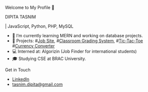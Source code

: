 Welcome to My Profile 👋

DIPITA TASNIM

| JavaScript, Python, PHP, MySQL

- 🌱 I’m currently learning MERN and working on database projects.
- 🔭 Projects:  #[Job Site](https://github.com/dipita-tasnim/370_Project),
                 #[Classroom Grading System](https://github.com/dipita-tasnim/341_project),
                 #[Tic-Tac-Toe](https://github.com/dipita-tasnim/javaScript/tree/main/project_TicTacToe)
                 #[Currency Converter](https://github.com/dipita-tasnim/javaScript/tree/main/project_CurrencyConverter)
- 💻 Interned at: Algorizin (Job Finder for international students)
- 🎓 Studying CSE at BRAC University.

 Get in Touch
- [LinkedIn](https://www.linkedin.com/in/dipita-tasnim/)
- tasnim.dipita@gmail.com

